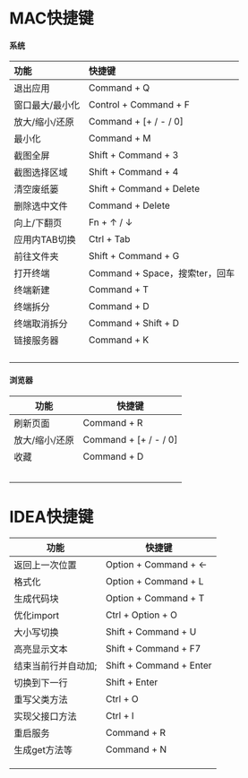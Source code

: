 # MAC快捷键

#### 系统

| 功能       | 快捷键                      |
| :------- | :----------------------- |
| 退出应用     | Command + Q              |
| 窗口最大/最小化 | Control + Command + F    |
| 放大/缩小/还原 | Command + [+ / - / 0]    |
| 最小化      | Command + M              |
| 截图全屏     | Shift + Command + 3      |
| 截图选择区域   | Shift + Command + 4      |
| 清空废纸篓    | Shift + Command + Delete |
| 删除选中文件   | Command + Delete         |
| 向上/下翻页   | Fn + ↑ / ↓               |
| 应用内TAB切换 | Ctrl + Tab               |
| 前往文件夹    | Shift + Command + G      |
| 打开终端     | Command + Space，搜索ter，回车 |
| 终端新建     | Command + T              |
| 终端拆分     | Command + D              |
| 终端取消拆分   | Command + Shift + D      |
| 链接服务器    | Command + K              |
|          |                          |
|          |                          |
|          |                          |
|          |                          |

#### 浏览器

| 功能       | 快捷键                   |
| -------- | --------------------- |
| 刷新页面     | Command + R           |
| 放大/缩小/还原 | Command + [+ / - / 0] |
| 收藏       | Command + D           |
|          |                       |
|          |                       |
|          |                       |
|          |                       |
|          |                       |



# IDEA快捷键

| 功能         | 快捷键                     |
| ---------- | ----------------------- |
| 返回上一次位置    | Option + Command + ←    |
| 格式化        | Option + Command + L    |
| 生成代码块      | Option + Command + T    |
| 优化import   | Ctrl + Option + O       |
| 大小写切换      | Shift + Command + U     |
| 高亮显示文本     | Shift + Command + F7    |
| 结束当前行并自动加; | Shift + Command + Enter |
| 切换到下一行     | Shift + Enter           |
| 重写父类方法     | Ctrl + O                |
| 实现父接口方法    | Ctrl + I                |
| 重启服务       | Command + R             |
| 生成get方法等   | Command + N             |
|            |                         |
|            |                         |
|            |                         |